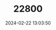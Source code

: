 ---
title: "22800"
category: "Uromys anak"
draft: false
date: 2024-02-22 13:03:50
languages:
  English: ["Giant Naked-tailed Rat", "Black-tailed Giant Rat"]
---